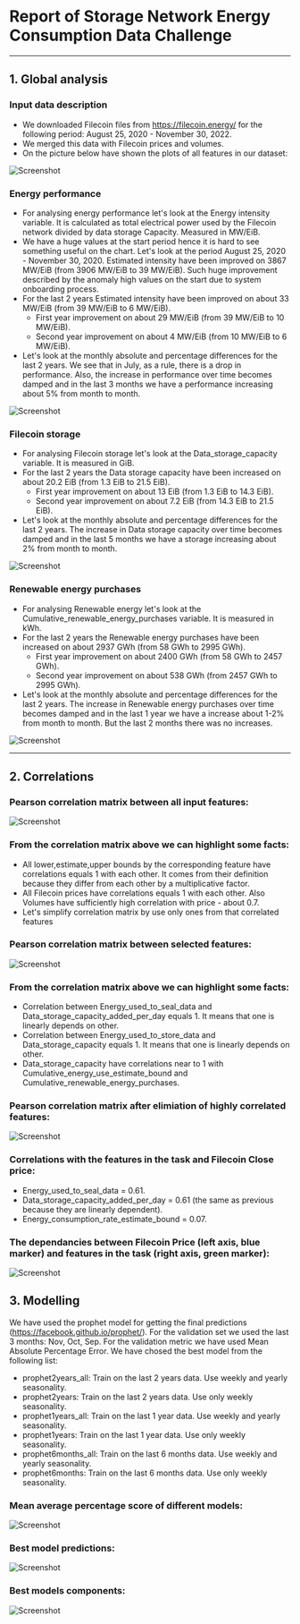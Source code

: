 # Report of Storage Network Energy Consumption Data Challenge

---
## 1. Global analysis
### Input data description
- We downloaded Filecoin files from https://filecoin.energy/ for the following period: August 25, 2020 - November 30, 2022.
- We merged this data with Filecoin prices and volumes.
- On the picture below have shown the plots of all features in our dataset:

![Screenshot](pictures/first_look.PNG)


### Energy performance
- For analysing energy performance let's look at the Energy intensity variable. It is calculated as total electrical power used by the Filecoin network divided by data storage Capacity. Measured in MW/EiB.
- We have a huge values at the start period hence it is hard to see something useful on the chart. Let's look at the period August 25, 2020 - November 30, 2020. Estimated intensity have been improved on 3867 MW/EiB (from 3906 MW/EiB to 39 MW/EiB). Such huge improvement described by the anomaly high values on the start due to system onboarding process.
- For the last 2 years Estimated intensity have been improved on about 33 MW/EiB (from 39 MW/EiB to 6 MW/EiB).
    - First year improvement on about 29 MW/EiB (from 39 MW/EiB to 10 MW/EiB).
    - Second year improvement on about 4 MW/EiB (from 10 MW/EiB to 6 MW/EiB).
- Let's look at the monthly absolute and percentage differences for the last 2 years. We see that in July, as a rule, there is a drop in performance. Also, the increase in performance over time becomes damped and in the last 3 months we have a performance increasing about 5% from month to month.

![Screenshot](pictures/energy1.PNG)


### Filecoin storage
- For analysing Filecoin storage let's look at the Data_storage_capacity variable. It is measured in GiB.
- For the last 2 years the Data storage capacity have been increased on about 20.2 EiB (from 1.3 EiB to 21.5 EiB).
    - First year improvement on about 13 EiB (from 1.3 EiB to 14.3 EiB).
    - Second year improvement on about 7.2 EiB (from 14.3 EiB to 21.5 EiB).
- Let's look at the monthly absolute and percentage differences for the last 2 years. The increase in Data storage capacity over time becomes damped and in the last 5 months we have a storage increasing about 2% from month to month.

![Screenshot](pictures/storage1.PNG)


### Renewable energy purchases
- For analysing Renewable energy let's look at the Cumulative_renewable_energy_purchases variable. It is measured in kWh.
- For the last 2 years the Renewable energy purchases have been increased on about 2937 GWh (from 58 GWh to 2995 GWh).
    - First year improvement on about 2400 GWh (from 58 GWh to 2457 GWh).
    - Second year improvement on about 538 GWh (from 2457 GWh to 2995 GWh).
- Let's look at the monthly absolute and percentage differences for the last 2 years. The increase in Renewable energy purchases over time becomes damped and in the last 1 year we have a increase about 1-2% from month to month. But the last 2 months there was no increases.

![Screenshot](pictures/renew1.PNG)


---
## 2. Correlations
### Pearson correlation matrix between all input features:
![Screenshot](pictures/corr1.PNG)

### From the correlation matrix above we can highlight some facts:
- All lower,estimate,upper bounds by the corresponding feature have correlations equals 1 with each other. It comes from their definition because they differ from each other by a multiplicative factor.
- All Filecoin prices have correlations equals 1 with each other. Also Volumes have sufficiently high correlation with price - about 0.7.
- Let's simplify correlation matrix by use only ones from that correlated features

### Pearson correlation matrix between selected features:
![Screenshot](pictures/corr2.PNG)

### From the correlation matrix above we can highlight some facts:
- Correlation between Energy_used_to_seal_data and Data_storage_capacity_added_per_day equals 1. It means that one is linearly depends on other.
- Correlation between Energy_used_to_store_data and Data_storage_capacity equals 1. It means that one is linearly depends on other.
- Data_storage_capacity have correlations near to 1 with Cumulative_energy_use_estimate_bound and Cumulative_renewable_energy_purchases.

### Pearson correlation matrix after elimiation of highly correlated features:
![Screenshot](pictures/corr3.PNG)

### Correlations with the features in the task and Filecoin Close price:
- Energy_used_to_seal_data = 0.61.
- Data_storage_capacity_added_per_day = 0.61 (the same as previous because they are linearly dependent).
- Energy_consumption_rate_estimate_bound = 0.07.

### The dependancies between Filecoin Price (left axis, blue marker) and features in the task (right axis, green marker):
![Screenshot](pictures/pairs1.PNG)


## 3. Modelling
We have used the prophet model for getting the final predictions (https://facebook.github.io/prophet/). 
For the validation set we used the last 3 months: Nov, Oct, Sep. For the validation metric we have used Mean Absolute Percentage Error.
We have chosed the best model from the following list:
- prophet2years_all: Train on the last 2 years data. Use weekly and yearly seasonality.
- prophet2years: Train on the last 2 years data. Use only weekly seasonality.
- prophet1years_all: Train on the last 1 year data. Use weekly and yearly seasonality.
- prophet1years: Train on the last 1 year data. Use only weekly seasonality.
- prophet6months_all: Train on the last 6 months data. Use weekly and yearly seasonality.
- prophet6months: Train on the last 6 months data. Use only weekly seasonality.

### Mean average percentage score of different models:
![Screenshot](pictures/model_scores.PNG)

### Best model predictions:
![Screenshot](pictures/model_preds.PNG)

### Best models components:
![Screenshot](pictures/model_descr.PNG)